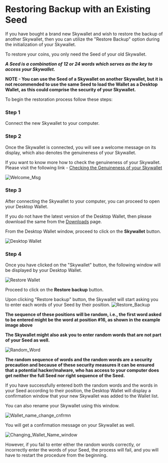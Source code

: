# Restoring Backup with an Existing Seed

If you have bought a brand new Skywallet and wish to restore the backup of another Skywallet, then you can utilize the "Restore Backup" option during the initialization of your Skywallet.

To restore your coins, you only need the Seed of your old Skywallet.

***A Seed is a combination of 12 or 24 words which serves as the key to access your Skywallet.***

**NOTE - You can use the Seed of a Skywallet on another Skywallet, but it is not recommended to use the same Seed to load the Wallet as a Desktop Wallet, as this could comprise the security of your Skywallet.**

To begin the restoration process follow these steps:

### Step 1

Connect the new Skywallet to your computer.

### Step 2

Once the Skywallet is connected, you will see a welcome message on its display, which also denotes the genuineness of your Skywallet. 

If you want to know more how to check the genuineness of your Skywallet. Please visit the following link - [Checking the Genuineness of your Skywallet](https://github.com/skycoin/hardware-wallet/wiki/How-to-check-whether-device-is-genuine)

![Welcome_Msg](https://github.com/sreekumar13/hardware-wallet-manual/blob/master/Skywallet%20Screen%20Mockup%20Edit_Skywallet%20Black_03.png)

### Step 3

After connecting the Skywallet to your computer, you can proceed to open your Desktop Wallet.

If you do not have the latest version of the Desktop Wallet, then please download the same from the [Downloads](https://www.skycoin.com/downloads/) page.

From the Desktop Wallet window, proceed to click on the **Skywallet** button.

![Desktop Wallet](https://github.com/sreekumar13/hardware-wallet-manual/blob/master/Restore%20Wallet%20-%2012.PNG)

### Step 4

Once you have clicked on the "Skywallet" button, the following window will be displayed by your Desktop Wallet.

![Restore Wallet](https://github.com/sreekumar13/hardware-wallet-manual/blob/master/Restore%20Wallet%20-%2013.PNG)

Proceed to click on the **Restore backup** button.

Upon clicking "Restore backup" button, the Skywallet will start asking you to enter each words of your Seed by their position.
![Restore_Backup](https://github.com/sreekumar13/hardware-wallet-manual/blob/master/Skywallet%20Screen%20Mockup%20Edit_Skywallet%20Black_08.png)

**The sequence of these positions will be random, i.e., the first word asked to be entered might be the word at position #16, as shown in the example image above**

**The Skywallet might also ask you to enter random words that are not part of your Seed as well.**

![Random_Word](https://github.com/sreekumar13/hardware-wallet-manual/blob/master/Skywallet_Screen_Mockup_Edit_Skywallet_Black_part2_02_Random_Word_Request.png)

**The random sequence of words and the random words are a security precaution and because of these security measures it can be ensured that a potential hacker/malware, who has access to your computer does get neither the full Seed nor right sequence of the Seed.**

If you have successfully entered both the random words and the words in your Seed according to their position, the Desktop Wallet will display a confirmation window that your new Skywallet was added to the Wallet list.

You can also rename your Skywallet using this window.

![Wallet_name_change_cnfrmn](https://github.com/sreekumar13/hardware-wallet-manual/blob/master/Restore_Backup_Changed_Wallet.png)

You will get a confirmation message on your Skywallet as well.

![Changing_Wallet_Name_window](https://github.com/sreekumar13/hardware-wallet-manual/blob/master/Skywallet_Screen_Mockup_Edit_Skywallet_Black_part2_04_Wallet_Name_Change_Screen.png)

However, if you fail to enter either the random words correctly, or incorrectly enter the words of your Seed, the process will fail, and you will have to restart the procedure from the beginning.
